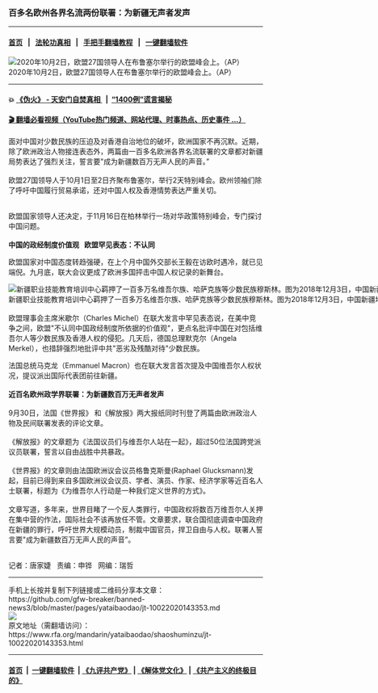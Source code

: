 ### 百多名欧州各界名流两份联署：为新疆无声者发声
------------------------

#### [首页](https://github.com/gfw-breaker/banned-news3/blob/master/README.md) &nbsp;&nbsp;|&nbsp;&nbsp; [法轮功真相](https://github.com/begood0513/basic/blob/master/README.md)  &nbsp;&nbsp;|&nbsp;&nbsp; [手把手翻墙教程](https://github.com/gfw-breaker/guides/wiki)  &nbsp;&nbsp;|&nbsp;&nbsp; [一键翻墙软件](https://github.com/gfw-breaker/nogfw/blob/master/README.md)  



<div id="headerimg">
 <img alt="2020年10月2日，欧盟27国领导人在布鲁塞尔举行的欧盟峰会上。（AP）" src="https://www.rfa.org/mandarin/yataibaodao/shaoshuminzu/jt-10022020143353.html/AP_20276308866669.jpg/@@images/54acbfe5-63fd-4831-950a-3cd1b153c442.jpeg" title="2020年10月2日，欧盟27国领导人在布鲁塞尔举行的欧盟峰会上。（AP）"/>
 <div id="headerimgcontents">
  <div id="headerimgcaption">
   <span>
    2020年10月2日，欧盟27国领导人在布鲁塞尔举行的欧盟峰会上。（AP）
   </span>
   <!-- zoomattribute -->
  </div>
  <!-- headerimgcaption -->
 </div>
 <!-- headerimagecontents -->
</div>

<hr/>


#### 💥 [《伪火》 - 天安门自焚真相 ](http://158.247.195.190:10000/videos/blog/weihuo.html)&nbsp; |&nbsp; [“1400例”谎言揭秘  ](http://158.247.195.190:10000/videos/blog/jiexi1400.html)

#### [ 🎬  翻墙必看视频（YouTube热门频道、网站代理、时事热点、历史事件 ...）](https://github.com/gfw-breaker/links/blob/master/banned.md)

<div id="storytext">
 <div>
  <div class="slot_header">
  </div>
 </div>
 <p>
 </p>
 <p>
  面对中国对少数民族的压迫及对香港自治地位的破坏，欧洲国家不再沉默。近期，除了欧洲政治人物接连表态外，两篇由一百多名欧洲各界名流联署的文章都对新疆局势表达了强烈关注，誓言要"成为新疆数百万无声人民的声音。”
  <br/>
  <br/>
  欧盟27国领导人于10月1日至2日齐聚布鲁塞尔，举行2天特别峰会。欧州领袖们除了呼吁中国履行贸易承诺，还对中国人权及香港情势表达严重关切。
 </p>
 <p>
 </p>
 <p>
  <br/>
  欧盟国家领导人还决定，于11月16日在柏林举行一场对华政策特别峰会，专门探讨中国问题。
  <br/>
  <br/>
  <b>
   中国的政经制度价值观   欧盟罕见表态：不认同
  </b>
 </p>
 <p>
  欧盟国家对中国态度转趋强硬，在上个月中国外交部长王毅在访欧时遇冷，就已见端倪。九月底，联大会议更成了欧洲多国抨击中国人权记录的新舞台。
 </p>
 <p>
 </p>
 <p>
  <div class="image-inline captioned" style="width:1500px;">
   <div style="width:1500px;">
    <img alt="新疆职业技能教育培训中心羁押了一百多万名维吾尔族、哈萨克族等少数民族穆斯林。图为2018年12月3日，中国新疆地区阿图什市职业技能教育培训服务中心内维吾尔族人在排队。（资料图/美联社）" src="https://www.rfa.org/mandarin/yataibaodao/shaoshuminzu/ql2-11052019064620.html/AP_18351550128612.jpg" title="新疆职业技能教育培训中心羁押了一百多万名维吾尔族、哈萨克族等少数民族穆斯林。图为2018年12月3日，中国新疆地区阿图什市职业技能教育培训服务中心内维吾尔族人在排队。（资料图/美联社）"/>
   </div>
   <div class="image-caption">
    <span style="width:1500px;">
     新疆职业技能教育培训中心羁押了一百多万名维吾尔族、哈萨克族等少数民族穆斯林。图为2018年12月3日，中国新疆地区阿图什市职业技能教育培训服务中心内维吾尔族人在排队。（资料图/美联社）
    </span>
    <span class="copyright">
    </span>
   </div>
  </div>
  <br/>
  欧盟理事会主席米歇尔（Charles Michel）在联大发言中罕见表态说，在美中竞争之间，欧盟"不认同中国政经制度所依据的价值观"，更点名批评中国在对包括维吾尔人等少数民族及香港人权的侵犯。几天后，德国总理默克尔（Angela Merkel），也措辞强烈地批评中共"恶劣及残酷对待"少数民族。
 </p>
 <p>
  法国总统马克龙（Emmanuel Macron）也在联大发言首次提及中国维吾尔人权状况，提议派出国际代表团前往新疆。
  <br/>
  <br/>
  <b>
   近百名欧州政学界联署：为新疆数百万无声者发声
  </b>
  <br/>
  <br/>
  9月30日，法国《世界报》 和《解放报》两大报纸同时刊登了两篇由欧洲政治人物及民间联署发表的评论文章。
  <br/>
  <br/>
  《解放报》的文章题为《法国议员们与维吾尔人站在一起》，超过50位法国跨党派议员联署，誓言以自由战胜中共暴政。
  <br/>
  <br/>
  《世界报》的文章则由法国欧洲议会议员格鲁克斯曼(Raphael Glucksmann)发起，目前已得到来自多国欧洲议会议员、学者、演员、作家、经济学家等近百名人士联署，标题为《为维吾尔人行动是一种我们定义世界的方式》。
  <br/>
  <br/>
  文章写道，多年来，世界目睹了一个反人类罪行，中国政权将数百万维吾尔人关押在集中营的作法，国际社会不该再放任不管。文章要求，联合国彻底调查中国政府在新疆的罪行，呼吁世界大规模动员，制裁中国官员，捍卫自由与人权。联署人誓言要"成为新疆数百万无声人民的声音”。
  <br/>
  <br/>
 </p>
 <p>
  记者：唐家婕   责编：申铧   网编：瑞哲
 </p>
</div>

<hr/>
手机上长按并复制下列链接或二维码分享本文章：<br/>
https://github.com/gfw-breaker/banned-news3/blob/master/pages/yataibaodao/jt-10022020143353.md <br/>
<a href='https://github.com/gfw-breaker/banned-news3/blob/master/pages/yataibaodao/jt-10022020143353.md'><img src='https://github.com/gfw-breaker/banned-news3/blob/master/pages/yataibaodao/jt-10022020143353.md.png'/></a> <br/>
原文地址（需翻墙访问）：https://www.rfa.org/mandarin/yataibaodao/shaoshuminzu/jt-10022020143353.html


------------------------
#### [首页](https://github.com/gfw-breaker/banned-news3/blob/master/README.md) &nbsp;|&nbsp; [一键翻墙软件](https://github.com/gfw-breaker/nogfw/blob/master/README.md) &nbsp;| [《九评共产党》](https://github.com/gfw-breaker/9ping.md/blob/master/README.md#九评之一评共产党是什么) | [《解体党文化》](https://github.com/gfw-breaker/jtdwh.md/blob/master/README.md) | [《共产主义的终极目的》](https://github.com/gfw-breaker/gczydzjmd.md/blob/master/README.md)


<img src='http://gfw-breaker.win/banned-news3/pages/yataibaodao/jt-10022020143353.md' width='0px' height='0px'/>